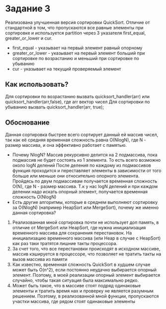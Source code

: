 # Задание 3
Реализована улучшенная версия сортировки QuickSort. Отличие от стандартной в том, что пропускаются все равные элементы при сортировке и используется partition через 3 указателя first_equal, greater_or_lower и cur.
* first_equal - указывает на первый элемент равный опорному
* greater_or_lower - указывает на первый элемент больший при сортировке по возрастанию и меньший при сортировке по убыванию
* cur - указывает на текущий проверяемый элемент

## Как использовать?
Для сортировки по возрастанию вызвать quicksort_handler(arr) или quicksort_handler(arr,false), где arr вектор чисел
Для сортировки по убыванию вызвать quicksort_handler(arr, true);

## Обоснование
Данная сортировка быстрее всего сортирует данный ей массив чисел, так как её средняя временная сложность равна O(NlogN), где N - размер массива, и она эффективно работает с памятью.
- Почему NlogN?
Массив рекурсивно делится на 2 подмассива, пока подмассив не будет состоять из 1 элемента. То есть всего возможно около logN делений
После деления по каждому из подмассивов функция проходится и переставляет элементы в зависимости от того больше или меньше они относительно опорного элемента. Пройдясь по двум подмассивам получается временная сложность O(N), где N - размер массива.
Т.к у нас logN делений и при каждом делении надо искать опорный элемент, получается временная сложность O(NlogN)
- Есть другие алгоритмы, которые в среднем выполняют сортировку за O(NlogN) (например HeapSort или MergeSort), почему же именно данная сортировка?
1. Реализованная мной сортировка почти не использует доп память, в отличие от MergeSort или HeapSort, где нужна инициализация временного массива для сохранения перестановок. На инициализацию временного массива (или Heap в случае с HeapSort) как раз таки тратятся лишние такты процессора.
2. За счет того, что все перестановки происходят в исходном массиве, массив кэшируется в процессоре, что позволяет не тратить такты на вызов массива из памяти
3. Как известно, временная сложность QuickSort в худшем случае может быть O(n^2), если постоянно неудачно выбирается опорный элемент. Поэтому, в моей реализации опорный элемент выбирается случайно, чтобы такая ситуация была максимально редко.
4. Может быть такое, что в массиве стоят подряд одинаковые элементы и тратить время нах и проверку не является разумным решением. Поэтому, в реализованной мной функции, пропускаются участки массива, где рядом стоят одинаковые элементы